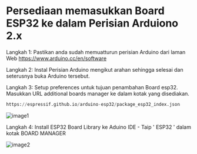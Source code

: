 #  Persediaan memasukkan Board ESP32 ke dalam Perisian Arduiono 2.x

Langkah 1: Pastikan anda sudah memuatturun perisian Arduino dari laman Web https://www.arduino.cc/en/software  

Langkah 2: Instal Perisian Arduino mengikut arahan sehingga selesai dan seterusnya buka Arduino tersebut.

Langkah 3: Setup preferences untuk tujuan penambahan Board esp32. Masukkan URL additional boards manager ke dalam kotak yang disediakan.
```python
https://espressif.github.io/arduino-esp32/package_esp32_index.json 
```

![image1](https://github.com/Husainiaza/ESP32--Project-Board/assets/148662620/569dfafd-9887-49c3-802e-15a9a899d5b4)

Langkah 4: Install ESP32 Board Library ke Aduino IDE - Taip ' ESP32 ' dalam kotak BOARD MANAGER

![image2](https://github.com/Husainiaza/ESP32--Project-Board/assets/148662620/23b0c486-c77a-483b-a65d-a83145012b68)
